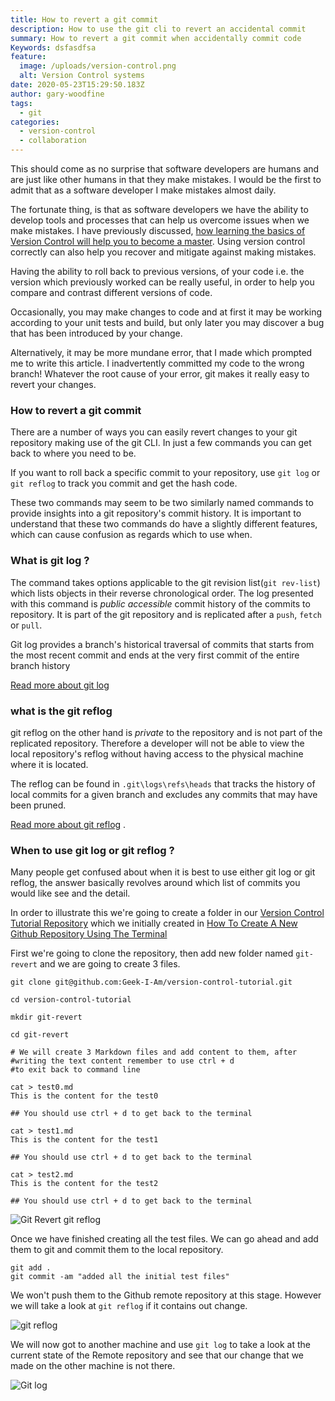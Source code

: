 ```yaml
---
title: How to revert a git commit
description: How to use the git cli to revert an accidental commit
summary: How to revert a git commit when accidentally commit code
Keywords: dsfasdfsa
feature:
  image: /uploads/version-control.png
  alt: Version Control systems
date: 2020-05-23T15:29:50.183Z
author: gary-woodfine
tags:
  - git
categories:
  - version-control
  - collaboration
---
```

This should come as no surprise that software developers are humans and are just like other humans in that they make mistakes.  I would be the first to admit that as a software developer I make mistakes almost daily. 

The fortunate thing, is that as software developers we have the ability to develop tools and processes that can help us overcome issues when we make mistakes. I have previously discussed, [how learning the basics of Version Control will help
you to become a master](https://geekiam.co.uk/learn-the-basics-of-version-control-to-become-a-master).  Using version control correctly can also help you recover and mitigate against making mistakes.

Having the ability to roll back to previous versions, of your code i.e. the version which previously worked can be 
really useful, in order to help you compare and contrast different versions of code.

Occasionally, you may make changes to code and at first it may be working according to your unit tests and build, but 
only later you may discover a bug that has been introduced by your change.  

Alternatively, it may be more mundane error, that I made which prompted me to write this article. I inadvertently 
committed my code to the wrong branch!  Whatever the root cause of your error, git makes it really easy to revert your 
changes.

### How to revert a git commit

There are a number of ways you can easily revert changes to your git repository making use of the git CLI. In just a few commands you can get back
to where you need to be.

If you want to roll back a specific commit to your repository, use `git log` or `git reflog`  to track you commit and get the hash code.

These two commands may seem to be two similarly named commands to provide insights into a git repository's commit history. It is important to understand that these two commands do have a slightly different features, which can cause confusion as regards which to use when.

### What is git log ?

The command takes options applicable to the git revision list(`git rev-list`) which lists objects in their reverse chronological order. The log presented with this command is *public accessible* commit history of the commits to repository.  It is part of the git repository and is replicated after a `push`, `fetch` or `pull`.

Git log provides a branch's historical traversal of commits that starts from the most recent commit and ends at the very first commit of the entire branch history

[Read more about git log](https://www.git-scm.com/docs/git-log) 

### what is the git reflog

git reflog on the other hand is *private* to the repository and is not part of the replicated repository.  Therefore a developer will not be able to view the local repository's reflog without having access to the physical machine where it is located.

The reflog can be found in `.git\logs\refs\heads` that tracks the history of local commits for a given branch and excludes any commits that may have been pruned. 

[Read more about git reflog](https://git-scm.com/docs/git-reflog) .

### When to use git log or git reflog ?

Many people get confused about when it is best to use either git log or git reflog, the answer basically revolves around which list of commits you would like see and the detail.

In order to illustrate this we're going to create a folder in our [Version Control Tutorial Repository](https://github.com/Geek-I-Am/version-control-tutorial) which we initially created in [How To Create A New Github Repository Using The Terminal](https://geekiam.co.uk/how-to-create-a-new-github-repository-using-the-terminal/)

First we're going to clone the repository, then add new folder named `git-revert` and we are going to create 3 files.

```shell
git clone git@github.com:Geek-I-Am/version-control-tutorial.git

cd version-control-tutorial

mkdir git-revert

cd git-revert

# We will create 3 Markdown files and add content to them, after
#writing the text content remember to use ctrl + d 
#to exit back to command line

cat > test0.md
This is the content for the test0

## You should use ctrl + d to get back to the terminal 

cat > test1.md
This is the content for the test1

## You should use ctrl + d to get back to the terminal 

cat > test2.md
This is the content for the test2

## You should use ctrl + d to get back to the terminal 
```

![Git Revert git reflog](/uploads/git-revert-1.png "git revert git reflog")

Once we have finished creating all the test files. We can go ahead and add them to git and commit them to the local repository.

```shell
git add .
git commit -am "added all the initial test files"
```

We won't push them to the Github remote repository at this stage. However we will take a look at `git reflog` if it contains out change.

![git reflog](/uploads/git-reflog-1.png "git reflog screen shot")

We will now got to another machine and use `git log` to take a look at the current state of the Remote repository and see that our change that we made on the other machine is not there.

![Git log ](/uploads/git-log1.png "git log screenshot")